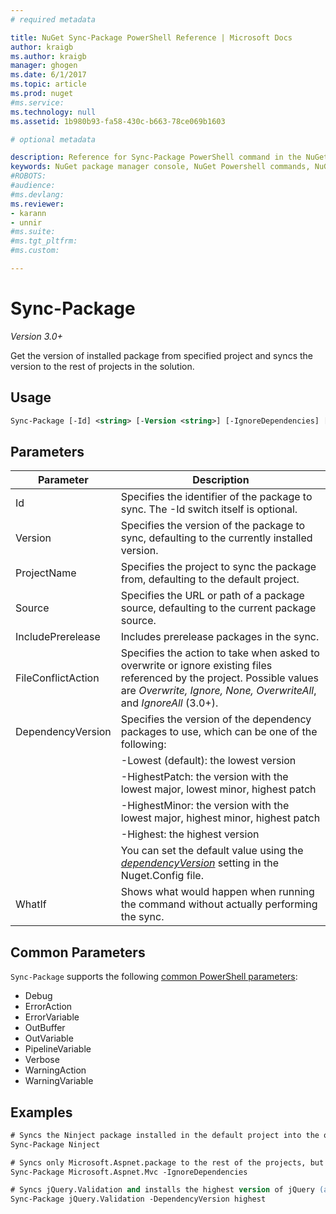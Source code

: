 ```yaml
---
# required metadata

title: NuGet Sync-Package PowerShell Reference | Microsoft Docs
author: kraigb
ms.author: kraigb
manager: ghogen
ms.date: 6/1/2017
ms.topic: article
ms.prod: nuget
#ms.service:
ms.technology: null
ms.assetid: 1b980b93-fa58-430c-b663-78ce069b1603

# optional metadata

description: Reference for Sync-Package PowerShell command in the NuGet Package Manager Console in Visual Studio.
keywords: NuGet package manager console, NuGet Powershell commands, NuGet Powershell reference, Sync-Package
#ROBOTS:
#audience:
#ms.devlang:
ms.reviewer:
- karann
- unnir
#ms.suite:
#ms.tgt_pltfrm:
#ms.custom:

---
```


# Sync-Package

*Version 3.0+*

Get the version of installed package from specified project and syncs the version to the rest of projects in the solution.

## Usage

```ps
Sync-Package [-Id] <string> [-Version <string>] [-IgnoreDependencies] [-ProjectName <string>] [-Source <string>] [-IncludePrerelease] [-FileConflictAction] [-DependencyVersion <dependencyVersion>] [-WhatIf]
```

## Parameters

|  Parameter   | Description    |
| --- | --- |
Id | Specifies the identifier of the package to sync. The -Id switch itself is optional.
Version | Specifies the version of the package to sync, defaulting to the currently installed version.
ProjectName | Specifies the project to sync the package from, defaulting to the default  project.
Source | Specifies the URL or path of a package source, defaulting to the current package source.
IncludePrerelease | Includes prerelease packages in the sync.
FileConflictAction | Specifies the action to take when asked to overwrite or ignore existing files referenced by the project. Possible values are *Overwrite, Ignore, None, OverwriteAll*, and *IgnoreAll* (3.0+).
DependencyVersion | Specifies the version of the dependency packages to use, which can be one of the following:
| | -Lowest (default): the lowest version
| | -HighestPatch: the version with the lowest major, lowest minor, highest patch
| | -HighestMinor: the version with the lowest major, highest minor, highest patch
| | -Highest: the highest version
| | You can set the default value using the [*dependencyVersion*](../Schema/nuget-config-file.md#config-section) setting in the Nuget.Config file.
WhatIf | Shows what would happen when running the command without actually performing the sync.

## Common Parameters

`Sync-Package` supports the following [common PowerShell parameters](http://go.microsoft.com/fwlink/?LinkID=113216):

- Debug
- ErrorAction
- ErrorVariable
- OutBuffer
- OutVariable
- PipelineVariable
- Verbose
- WarningAction
- WarningVariable

## Examples

```ps
# Syncs the Ninject package installed in the default project into the other projects in the solution
Sync-Package Ninject

# Syncs only Microsoft.Aspnet.package to the rest of the projects, but not its dependencies
Sync-Package Microsoft.Aspnet.Mvc -IgnoreDependencies

# Syncs jQuery.Validation and installs the highest version of jQuery (a dependency) from the package source    
Sync-Package jQuery.Validation -DependencyVersion highest
```
